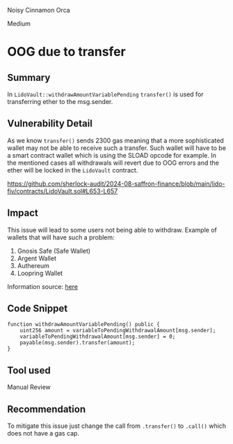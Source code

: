 Noisy Cinnamon Orca

Medium

# OOG due to transfer

## Summary
In `LidoVault::withdrawAmountVariablePending` `transfer()` is used for transferring ether to the msg.sender. 

## Vulnerability Detail
As we know `transfer()` sends 2300 gas meaning that a more sophisticated wallet may not be able to receive such a transfer. Such wallet will have to be a smart contract wallet which is using the SLOAD opcode for example. In the mentioned cases all withdrawals will revert due to OOG errors and the ether will be locked in the `LidoVault` contract.

https://github.com/sherlock-audit/2024-08-saffron-finance/blob/main/lido-fiv/contracts/LidoVault.sol#L653-L657

## Impact
This issue will lead to some users not being able to withdraw.
Example of wallets that will have such a problem:
1. Gnosis Safe (Safe Wallet)
2. Argent Wallet
3. Authereum
4. Loopring Wallet

Information source: [here](https://help.safe.global/en/articles/40813-why-can-t-i-transfer-eth-from-a-contract-into-a-safe "https://help.safe.global/en/articles/40813-why-can-t-i-transfer-eth-from-a-contract-into-a-safe")

## Code Snippet
```solidity
function withdrawAmountVariablePending() public {
	uint256 amount = variableToPendingWithdrawalAmount[msg.sender];
	variableToPendingWithdrawalAmount[msg.sender] = 0;
	payable(msg.sender).transfer(amount);
}
```

## Tool used
Manual Review

## Recommendation
To mitigate this issue just change the call from `.transfer()` to `.call()` which does not have a gas cap.
